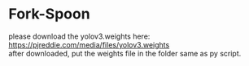 # Fork-Spoon
please download the yolov3.weights here:  
https://pjreddie.com/media/files/yolov3.weights  
after downloaded, put the weights file in the folder same as py script.
